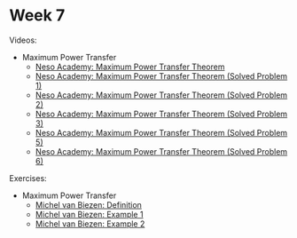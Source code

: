 # Week 7

Videos:
- Maximum Power Transfer
    - [Neso Academy: Maximum Power Transfer Theorem](https://www.youtube.com/watch?v=U85eA3-suiQ&list=PLBlnK6fEyqRgLR-hMp7wem-bdVN1iEhsh&index=198)
    - [Neso Academy: Maximum Power Transfer Theorem (Solved Problem 1)](https://www.youtube.com/watch?v=bt_D-ACTC4w&list=PLBlnK6fEyqRgLR-hMp7wem-bdVN1iEhsh&index=199)
    - [Neso Academy: Maximum Power Transfer Theorem (Solved Problem 2)](https://www.youtube.com/watch?v=AH3yRvOwfL0&list=PLBlnK6fEyqRgLR-hMp7wem-bdVN1iEhsh&index=200)
    - [Neso Academy: Maximum Power Transfer Theorem (Solved Problem 3)](https://www.youtube.com/watch?v=wtfvvyoaeOI&list=PLBlnK6fEyqRgLR-hMp7wem-bdVN1iEhsh&index=201)
    - [Neso Academy: Maximum Power Transfer Theorem (Solved Problem 5)](https://www.youtube.com/watch?v=8zPWh6T-urQ&list=PLBlnK6fEyqRgLR-hMp7wem-bdVN1iEhsh&index=203)
    - [Neso Academy: Maximum Power Transfer Theorem (Solved Problem 6)](https://www.youtube.com/watch?v=miidFePMmj0&list=PLBlnK6fEyqRgLR-hMp7wem-bdVN1iEhsh&index=204)

Exercises:
- Maximum Power Transfer
    - [Michel van Biezen: Definition](https://www.youtube.com/watch?v=RfO_MbbXxxE&list=PLX2gX-ftPVXUK_lbDhCMY1Bgoz0O4gZPi)
    - [Michel van Biezen: Example 1](https://www.youtube.com/watch?v=Pki571iFrXM&list=PLX2gX-ftPVXUK_lbDhCMY1Bgoz0O4gZPi)
    - [Michel van Biezen: Example 2](https://www.youtube.com/watch?v=gtsP_HW_x8I&list=PLX2gX-ftPVXUK_lbDhCMY1Bgoz0O4gZPi)